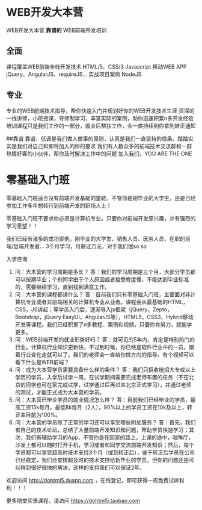 # WEB开发大本营
WEB开发大本营
__靠谱的__
WEB前端开发培训

## 全面
课程覆盖WEB前端全栈开发技术 
HTML/5、CSS/3 
Javascript 
移动WEB APP 
jQuery、AngularJS、requireJS... 
实战项目案例 
NodeJS

## 专业
专业的WEB前端技术指导，帮你快速入门并规划好你的WEB开发技术生涯 
资深的一线讲师，小班授课，导师制学习，丰富实际的案例，助你迅速积累n多开发经验 
培训课程只是我们工作的一部分，就业后帮扶工作，会一直持续到你拿到转正通知

##靠谱
靠谱、低调是我们做人做事的原则，认真是我们一直坚持的信条，踏踏实实是我们对自己和即将加入的你的要求 
我们有人数众多的前端技术交流群和一群热情好客的小伙伴，帮你及时解决工作中的问题 
加入我们，YOU ARE THE ONE

# 零基础入门班
零基础入门班适合没有前端开发基础的童鞋。不管你是刚毕业的大学生，还是已经参加工作多年想转行到前端开发的职场人士！

零基础入门班不要求你必须是计算机专业。只要你对前端开发感兴趣，并有强烈的学习愿望！！

我们已经有诸多的成功案例。刚毕业的大学生、销售人员、医务人员、在职的前端/后端开发者... 3个月学习，月薪过万元，对于我们很so so


入学咨询
1.	问：大本营的学习周期是多长？	答：我们的学习周期是三个月，大部分学员都可以按期毕业；个别同学由于个人原因或者接受程度慢，不能达到毕业标准的，需要继续学习，直到找到满意工作。  
2.	问：大本营的课程都讲什么？	答：目前我们只有零基础入门班，主要面对非计算机专业或者非前端相关的计算机专业从业者。课程会从最基础的HTML，CSS，JS讲起；等学员入门后，逐渐导入js框架（jQuery，Zepto，Bootstrap，jQuery EasyUI，AngularJS等），HTML5，CSS3，Hybrid移动开发等课程。我们已经积累了n多教程、案例和视频，只要你肯努力，就能学更多。
3.	问：WEB前端开发的就业形势好吗？  	答：就可见的5年内，肯定是特别热门的行业。计算机行业知识更新快，不过到时候，你已经是软件行业中的一员，跟着行业变化走就可以了。我们的老师会一直给你做方向的指导。有个视频可以看下什么是WEB前端？  
4.	问：成为大本营学员需要具备什么样的条件？	答：我们只招收统招大专或以上学历的学员，入学后试学一周，在试学期间需要完成老师布置的任务（不在北京的同学也可在家完成试学，试学通过后再过来北京正式学习），并通过老师的测试，才能正式成为大本营的学员。  
5.	问：大本营已毕业学员的就业情况怎么样？	答：目前我们已经毕业的学员，最高工资15k每月，最低8k每月（2人），90%以上的学员工资在10k及以上，转正率目前为100%。  
6.	问：大本营的学员除了正常的学习还可以享受哪些附加服务？	答：首先，我们有自己的技术论坛，总结了大量前端开发知识和问题，帮助学员快速学习；其次，我们有辅助学习的App，不管你是在回家的路上，上课的途中，咖啡厅，沙发上都可以随时打开手机，学习或者和同学交流前端开发知识；然后，每个学员都可以享受超及时技术支持3个月（或到转正后），鉴于转正后学员在公司已经稳定，我们会安排超及时的技术支持给新毕业的学员，但你的问题还是可以得到很好很快的解决，这样的支持我们可以保证2年。

欢迎访问 http://dohtml5.duapp.com ，在线登记，即可获得一周免费试听权利！！！

更多随堂实录课程，请访问 https://dohtml5.taobao.com 
